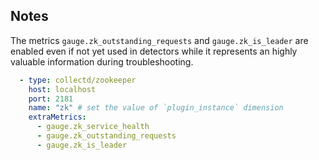 ## Notes

The metrics `gauge.zk_outstanding_requests` and `gauge.zk_is_leader` are enabled even if not
yet used in detectors while it represents an highly valuable information during troubleshooting.

```yaml
  - type: collectd/zookeeper
    host: localhost
    port: 2181
    name: "zk" # set the value of `plugin_instance` dimension
    extraMetrics:
      - gauge.zk_service_health
      - gauge.zk_outstanding_requests
      - gauge.zk_is_leader
```
